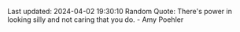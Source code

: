 Last updated: 2024-04-02 19:30:10
Random Quote: There's power in looking silly and not caring that you do. - Amy Poehler